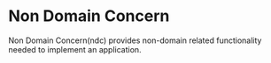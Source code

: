 # Non Domain Concern

Non Domain Concern(ndc) provides non-domain related functionality needed to implement an application.
